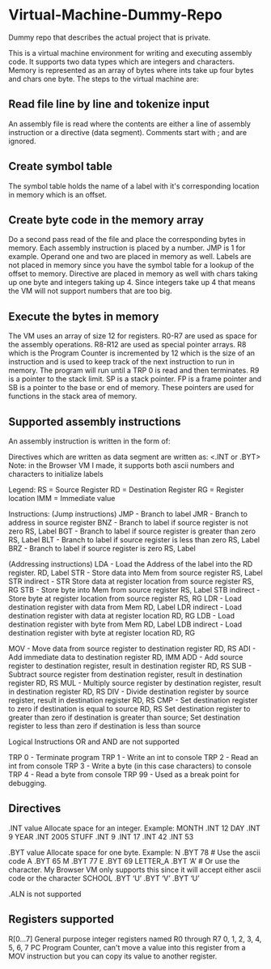 # Virtual-Machine-Dummy-Repo
Dummy repo that describes the actual project that is private.

This is a virtual machine environment for writing and executing assembly code. It supports two data types which are integers and characters. Memory is represented as an array of bytes where ints take up four bytes and chars one byte. The steps to the virtual machine are:

## Read file line by line and tokenize input
An assembly file is read where the contents are either a line of assembly instruction or a directive (data segment). Comments start with ; and are ignored.

## Create symbol table
The symbol table holds the name of a label with it's corresponding location in memory which is an offset.

## Create byte code in the memory array
Do a second pass read of the file and place the corresponding bytes in memory. Each assembly instruction is placed by a number. JMP is 1 for example. Operand one and two are placed in memory as well. Labels are not placed in memory since you have the symbol table for a lookup of the offset to memory. Directive are placed in memory as well with chars taking up one byte and integers taking up 4. Since integers take up 4 that means the VM will not support numbers that are too big.

## Execute the bytes in memory
The VM uses an array of size 12 for registers. R0-R7 are used as space for the assembly operations. R8-R12 are used as special pointer arrays.
R8 which is the Program Counter is incremented by 12 which is the size of an instruction and is used to keep track of the next instruction to run in memory. The program will run until a TRP 0 is read and then terminates.
R9 is a pointer to the stack limit. SP is a stack pointer. FP is a frame pointer and SB is a pointer to the base or end of memory. These pointers are used for functions in the stack area of memory.

## Supported assembly instructions
An assembly instruction is written in the form of:
<optional label> <instruction> <operand one> <operand two>

Directives which are written as data segment are written as:
<label> <.INT or .BYT> <ascii number>
Note: in the Browser VM I made, it supports both ascii numbers and characters to initialize labels

Legend:
RS = Source Register
RD = Destination Register
RG = Register location
IMM = Immediate value

Instructions:
(Jump instructions)
JMP - Branch to label
JMR - Branch to address in source register
BNZ - Branch to label if source register is not zero	RS, Label
BGT - Branch to label if source register is greater than zero	RS, Label
BLT - Branch to label if source register is less than zero		RS, Label
BRZ - Branch to label if source register is zero		RS, Label

(Addressing instructions)
LDA - Load the Address of the label into the RD register.		RD, Label
STR - Store data into Mem from source register		RS, Label
STR indirect - STR Store data at register location from source register		RS, RG
STB - Store byte into Mem from source register		RS, Label
STB indirect - Store byte at register location from source register		RS, RG
LDR - Load destination register with data from Mem	RD, Label
LDR indirect - Load destination register with data at register location		RD, RG
LDB - Load destination register with byte from Mem	RD, Label
LDB indirect - Load destination register with byte at register location		RD, RG

MOV - Move data from source register to destination register	RD, RS
ADI - Add immediate data to destination register		RD, IMM
ADD - Add source register to destination register, result in destination register		RD, RS
SUB - Subtract source register from destination register, result in destination register		RD, RS
MUL - Multiply source register by destination register, result in destination register		RD, RS
DIV - Divide destination register by source register, result in destination register		RD, RS
CMP - Set destination register to zero if destination is equal to source		RD, RS
	  Set destination register to greater than zero if destination is greater than source;
	  Set destination register to less than zero if destination is less than source

Logical Instructions OR and AND are not supported

TRP 0 - Terminate program
TRP 1 - Write an int to console
TRP 2 - Read an int from console
TRP 3 - Write a byte (in this case characters) to console
TRP 4 - Read a byte from console
TRP 99 - Used as a break point for debugging.

## Directives
.INT value Allocate space for an integer.
		Example:
			MONTH .INT 12
			DAY .INT 9
			YEAR .INT 2005
			STUFF .INT 9
			.INT 17
			.INT 42
			.INT 53

.BYT value Allocate space for one byte.
		Example:
			N .BYT 78 # Use the ascii code
			A .BYT 65
			M .BYT 77
			E .BYT 69
			LETTER_A .BYT ‘A’ # Or use the character. My Browser VM only supports this since it will accept either ascii code or the character
			SCHOOL .BYT ‘U’
			.BYT ‘V’
			.BYT ‘U’

.ALN is not supported

## Registers supported
R[0…7] General purpose integer registers named R0 through R7 0, 1, 2, 3, 4, 5, 6, 7
PC Program Counter, can't move a value into this register from a MOV instruction but you can copy its value to another register.
